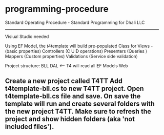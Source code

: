 programming-procedure
=====================
Standard Operating Procedure - Standard Programming for Dhali LLC



----------------------
Visiual Studio needed

Using EF Model, the t4template will build pre-populated Class for 
Views - (basic properties)
Controllers (C U D operations)
Presenters (Queries )
Mappers (Custom properties)
Validations (Service side validation)


Project structure:
BLL
DAL <-- T4 will read all EF Models
Web

Create a new project called T4TT
Add t4template-bll.cs to new T4TT project.
Open t4template-bll.cs file and save.
On save the template will run and create several folders with the new project T4TT.
Make sure to refresh the project and show hidden folders (aka 'not included files').
----------------------
